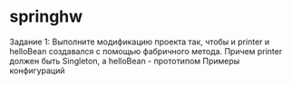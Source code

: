 # springhw
Задание 1: Выполните модификацию проекта так, чтобы и printer и helloBean создавался с помощью фабричного метода. Причем printer должен быть Singleton, а helloBean - прототипом
Примеры конфигураций
<bean id="factoryBean" 
      class="пакет.класс"/>
 
<bean id="bean2" class="пакет.класс"
    factory-method="createBean"  factory-bean="factoryBean">
    <constructor-arg name="message" value="параметр для инициализации"/>
</bean>
